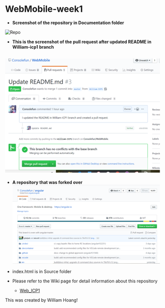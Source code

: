 # WebMobile-week1

- **Screenshot of the repository in Documentation folder**

![Repo](https://github.com/Consolefun/WebMobile-week1/blob/master/Documentation/Repo_Screenshot.png)

- **This is the screenshot of the pull request after updated README in William-icp1 branch**

![pull request](https://github.com/Consolefun/WebMobile/blob/master/Documentation/pull_request.png)
---------------------------------------------------------------------

- **A repository that was forked over**
![fork](https://github.com/Consolefun/WebMobile/blob/master/Documentation/Forked_repo.PNG)

- index.html is in Source folder
- Please refer to the Wiki page for detail information about this repository
  - [Web_ICP1](https://github.com/Consolefun/WebMobile-week1/wiki/Web-ICP1)

This was created by William Hoang! 
